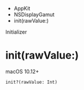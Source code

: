

- AppKit
- NSDisplayGamut
-  init(rawValue:) 

Initializer

# init(rawValue:)

macOS 10.12+

``` source
init?(rawValue: Int)
```

